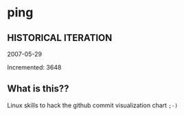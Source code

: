 # ping

## HISTORICAL ITERATION
2007-05-29

Incremented: 3648

## What is this?? 
Linux skills to hack the github commit visualization chart `;-)`
